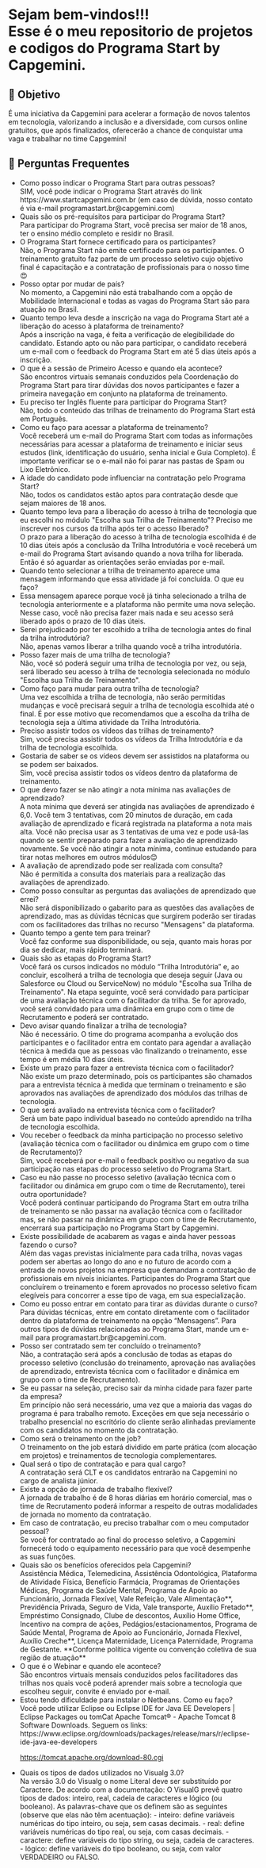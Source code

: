 <h1> Sejam bem-vindos!!! </br>
 Esse é o meu repositorio de projetos e codigos do Programa Start by Capgemini. </h1>


<h2> 🎯 Objetivo </h2>

É uma iniciativa da Capgemini para acelerar a formação de novos talentos em tecnologia, valorizando a inclusão e a diversidade, com cursos online gratuitos, que após finalizados, oferecerão a chance de conquistar uma vaga e trabalhar no time Capgemini!




<h2 dir="auto"> 🚦 Perguntas Frequentes </h2>

<ul dir="auto">
 <li>Como posso indicar o Programa Start para outras pessoas?</li>
SIM, você pode indicar o Programa Start através do link https://www.startcapgemini.com.br (em caso de dúvida, nosso contato é via e-mail programastart.br@capgemini.com)

<li>Quais são os pré-requisitos para participar do Programa Start?</li>
Para participar do Programa Start, você precisa ser maior de 18 anos, ter o ensino médio completo e residir no Brasil. 

<li>O Programa Start fornece certificado para os participantes? </li>
Não, o Programa Start não emite certificado para os participantes. O treinamento gratuito faz parte de um processo seletivo cujo objetivo final é capacitação e a contratação de profissionais para o nosso time 😍

<li>Posso optar por mudar de país?</li>
No momento, a Capgemini não está trabalhando com a opção de Mobilidade Internacional e todas as vagas do Programa Start são para atuação no Brasil. 

<li>Quanto tempo leva desde a inscrição na vaga do Programa Start até a liberação do acesso à plataforma de treinamento? </li>
Após a inscrição na vaga, é feita a verificação de elegibilidade do candidato. Estando apto ou não para participar, o candidato receberá um e-mail com o feedback do Programa Start em até 5 dias úteis após a inscrição. 

<li>O que é a sessão de Primeiro Acesso e quando ela acontece? </li>
São encontros virtuais semanais conduzidos pela Coordenação do Programa Start para tirar dúvidas dos novos participantes e fazer a primeira navegação em conjunto na plataforma de treinamento.

<li>Eu preciso ter Inglês fluente para participar do Programa Start?</li>
Não, todo o conteúdo das trilhas de treinamento do Programa Start está em Português. 

<li>Como eu faço para acessar a plataforma de treinamento?</li>
Você receberá um e-mail do Programa Start com todas as informações necessárias para acessar a plataforma de treinamento e iniciar seus estudos (link, identificação do usuário, senha inicial e Guia Completo). É importante verificar se o e-mail não foi parar nas pastas de Spam ou Lixo Eletrônico.

<li>A idade do candidato pode influenciar na contratação pelo Programa Start?</li>
Não, todos os candidatos estão aptos para contratação desde que sejam maiores de 18 anos.

<li>Quanto tempo leva para a liberação do acesso à trilha de tecnologia que eu escolhi no módulo "Escolha sua Trilha de Treinamento"? Preciso me inscrever nos cursos da trilha após ter o acesso liberado?</li>
O prazo para a liberação do acesso à trilha de tecnologia escolhida é de 10 dias úteis após a conclusão da Trilha Introdutória e você receberá um e-mail do Programa Start avisando quando a nova trilha for liberada. Então é só aguardar as orientações serão enviadas por e-mail. 

<li>Quando tento selecionar a trilha de treinamento aparece uma mensagem informando que essa atividade já foi concluída. O que eu faço?<li>
Essa mensagem aparece porque você já tinha selecionado a trilha de tecnologia anteriormente e a plataforma não permite uma nova seleção. Nesse caso, você não precisa fazer mais nada e seu acesso será liberado após o prazo de 10 dias úteis. 

<li>Serei prejudicado por ter escolhido a trilha de tecnologia antes do final da trilha introdutória?</li>
Não, apenas vamos liberar a trilha quando você a trilha introdutória. 

<li>Posso fazer mais de uma trilha de tecnologia?</li>
Não, você só poderá seguir uma trilha de tecnologia por vez, ou seja, será liberado seu acesso à trilha de tecnologia selecionada no módulo "Escolha sua Trilha de Treinamento". 

<li>Como faço para mudar para outra trilha de tecnologia?</li>
Uma vez escolhida a trilha de tecnologia, não serão permitidas mudanças e você precisará seguir a trilha de tecnologia escolhida até o final. É por esse motivo que recomendamos que a escolha da trilha de tecnologia seja a última atividade da Trilha Introdutória.

<li>Preciso assistir todos os vídeos das trilhas de treinamento?</li>
Sim, você precisa assistir todos os vídeos da Trilha Introdutória e da trilha de tecnologia escolhida. 
  
<li>Gostaria de saber se os vídeos devem ser assistidos na plataforma ou se podem ser baixados.</li>
Sim, você precisa assistir todos os vídeos dentro da plataforma de treinamento.

<li>O que devo fazer se não atingir a nota mínima nas avaliações de aprendizado?</li>
A nota mínima que deverá ser atingida nas avaliações de aprendizado é 6,0. Você tem 3 tentativas, com 20 minutos de duração, em cada avaliação de aprendizado e ficará registrada na plataforma a nota mais alta. Você não precisa usar as 3 tentativas de uma vez e pode usá-las quando se sentir preparado para fazer a avaliação de aprendizado novamente. Se você não atingir a nota mínima, continue estudando para tirar notas melhores em outros módulos😊


<li>A avaliação de aprendizado pode ser realizada com consulta?</li>
Não é permitida a consulta dos materiais para a realização das avaliações de aprendizado.

<li>Como posso consultar as perguntas das avaliações de aprendizado que errei?</li>
Não será disponibilizado o gabarito para as questões das avaliações de aprendizado, mas as dúvidas técnicas que surgirem poderão ser tiradas com os facilitadores das trilhas no recurso "Mensagens" da plataforma.

<li>Quanto tempo a gente tem para treinar?</li>
Você faz conforme sua disponibilidade, ou seja, quanto mais horas por dia se dedicar, mais rápido terminará.

<li>Quais são as etapas do Programa Start?</li>
Você fará os cursos indicados no módulo “Trilha Introdutória” e, ao concluir, escolherá a trilha de tecnologia que deseja seguir (Java ou Salesforce ou Cloud ou ServiceNow) no módulo "Escolha sua Trilha de Treinamento". Na etapa seguinte, você será convidado para participar de uma avaliação técnica com o facilitador da trilha. Se for aprovado, você será convidado para uma dinâmica em grupo com o time de Recrutamento e poderá ser contratado. 

<li>Devo avisar quando finalizar a trilha de tecnologia?</li>
Não é necessário. O time do programa acompanha a evolução dos participantes e o facilitador entra em contato para agendar a avaliação técnica à medida que as pessoas vão finalizando o treinamento, esse tempo é em média 10 dias úteis.

<li>Existe um prazo para fazer a entrevista técnica com o facilitador?</li>
Não existe um prazo determinado, pois os participantes são chamados para a entrevista técnica à medida que terminam o treinamento e são aprovados nas avaliações de aprendizado dos módulos das trilhas de tecnologia. 

<li>O que será avaliado na entrevista técnica com o facilitador?</li>
Será um bate papo individual baseado no conteúdo aprendido na trilha de tecnologia escolhida.

<li>Vou receber o feedback da minha participação no processo seletivo (avaliação técnica com o facilitador ou dinâmica em grupo com o time de Recrutamento)?</li>
Sim, você receberá por e-mail o feedback positivo ou negativo da sua participação nas etapas do processo seletivo do Programa Start.

<li>Caso eu não passe no processo seletivo (avaliação técnica com o facilitador ou dinâmica em grupo com o time de Recrutamento), terei outra oportunidade?</li>
Você poderá continuar participando do Programa Start em outra trilha de treinamento se não passar na avaliação técnica com o facilitador mas, se não passar na dinâmica em grupo com o time de Recrutamento, encerrará sua participação no Programa Start by Capgemini.

<li>Existe possibilidade de acabarem as vagas e ainda haver pessoas fazendo o curso?</li>
Além das vagas previstas inicialmente para cada trilha, novas vagas podem ser abertas ao longo do ano e no futuro de acordo com a entrada de novos projetos na empresa que demandam a contratação de profissionais em níveis iniciantes. Participantes do Programa Start que concluírem o treinamento e forem aprovados no processo seletivo ficam elegíveis para concorrer a esse tipo de vaga, em sua especialização.
 
<li>Como eu posso entrar em contato para tirar as dúvidas durante o curso?</li>
Para dúvidas técnicas, entre em contato diretamente com o facilitador dentro da plataforma de treinamento na opção “Mensagens”. Para outros tipos de dúvidas relacionadas ao Programa Start, mande um e-mail para programastart.br@capgemini.com.

<li>Posso ser contratado sem ter concluído o treinamento? </li>
Não, a contratação será após a conclusão de todas as etapas do processo seletivo (conclusão do treinamento, aprovação nas avaliações de aprendizado, entrevista técnica com o facilitador e dinâmica em grupo com o time de Recrutamento).

<li>Se eu passar na seleção, preciso sair da minha cidade para fazer parte da empresa?</li>
Em princípio não será necessário, uma vez que a maioria das vagas do programa é para trabalho remoto. Exceções em que seja necessário o trabalho presencial no escritório do cliente serão alinhadas previamente com os candidatos no momento da contratação.

<li>Como será o treinamento on the job?</li>
O treinamento on the job estará dividido em parte prática (com alocação em projetos) e treinamentos de tecnologia complementares.

<li>Qual será o tipo de contratação e para qual cargo?</li>
A contratação será CLT e os candidatos entrarão na Capgemini no cargo de analista júnior.

<li>Existe a opção de jornada de trabalho flexível?</li>
A jornada de trabalho é de 8 horas diárias em horário comercial, mas o time de Recrutamento poderá informar a respeito de outras modalidades de jornada no momento da contratação. 

<li>Em caso de contratação, eu preciso trabalhar com o meu computador pessoal?</li>
Se você for contratado ao final do processo seletivo, a Capgemini fornecerá todo o equipamento necessário para que você desempenhe as suas funções.

<li>Quais são os benefícios oferecidos pela Capgemini?</li>
Assistência Médica, Telemedicina, Assistência Odontológica, Plataforma de Atividade Física, Benefício Farmácia, Programas de Orientações Médicas, Programa de Saúde Mental, Programa de Apoio ao Funcionário, Jornada Flexível, Vale Refeição, Vale Alimentação**, Previdência Privada, Seguro de Vida, Vale transporte, Auxílio Fretado**, Empréstimo Consignado, Clube de descontos, Auxílio Home Office, Incentivo na compra de ações, Pedágios/estacionamentos, Programa de Saúde Mental, Programa de Apoio ao Funcionário, Jornada Flexível, Auxílio Creche**, Licença Maternidade, Licença Paternidade, Programa de Gestante.
**Conforme política vigente ou convenção coletiva de sua região de atuação**

<li>O que é o Webinar e quando ele acontece?</li>
São encontros virtuais mensais conduzidos pelos facilitadores das trilhas nos quais você poderá aprender mais sobre a tecnologia que escolheu seguir, convite é enviado por e-mail.


<li>Estou tendo dificuldade para instalar o Netbeans. Como eu faço?</li> 
Você pode utilizar Eclipse ou Eclipse IDE for Java EE Developers | Eclipse Packages ou tomCat Apache Tomcat® - Apache Tomcat 8 Software Downloads. Seguem os links:  
https://www.eclipse.org/downloads/packages/release/mars/r/eclipse-ide-java-ee-developers

https://tomcat.apache.org/download-80.cgi 



<li>Quais os tipos de dados utilizados no Visualg 3.0?</li>
Na versão 3.0 do Visualg o nome Literal deve ser substituído por Caractere. De acordo com a documentação: 
O VisualG prevê quatro tipos de dados: inteiro, real, cadeia de caracteres e lógico (ou booleano). As palavras-chave que os definem são as seguintes (observe que elas não têm acentuação): 
- inteiro: define variáveis numéricas do tipo inteiro, ou seja, sem casas decimais. 
- real: define variáveis numéricas do tipo real, ou seja, com casas decimais. 
- caractere: define variáveis do tipo string, ou seja, cadeia de caracteres. 
- lógico: define variáveis do tipo booleano, ou seja, com valor VERDADEIRO ou FALSO.
 

</ul>
